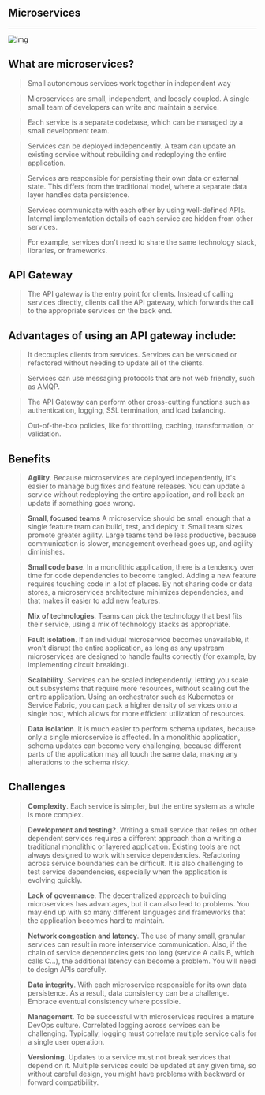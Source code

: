 ## Microservices
***
![img](https://docs.microsoft.com/en-us/azure/architecture/includes/images/microservices-logical.png)

## What are microservices?
>Small autonomous services work together in independent way

>Microservices are small, independent, and loosely coupled. A single small team of developers can write and maintain a service.

>Each service is a separate codebase, which can be managed by a small development team.

>Services can be deployed independently. A team can update an existing service without rebuilding and redeploying the entire application.

>Services are responsible for persisting their own data or external state. This differs from the traditional model, where a separate data layer handles data persistence.

>Services communicate with each other by using well-defined APIs. Internal implementation details of each service are hidden from other services.

> For example, services don't need to share the same technology stack, libraries, or frameworks.

## API Gateway
>The API gateway is the entry point for clients. Instead of calling services directly, clients call the API gateway, which forwards the call to the appropriate services on the back end.

## Advantages of using an API gateway include:

>It decouples clients from services. Services can be versioned or refactored without needing to update all of the clients.

>Services can use messaging protocols that are not web friendly, such as AMQP.

>The API Gateway can perform other cross-cutting functions such as authentication, logging, SSL termination, and load balancing.

>Out-of-the-box policies, like for throttling, caching, transformation, or validation.

## Benefits
> **Agility**. Because microservices are deployed independently, it's easier to manage bug fixes and feature releases. You can update a service without redeploying the entire application, and roll back an update if something goes wrong.

> **Small, focused teams** A microservice should be small enough that a single feature team can build, test, and deploy it. Small team sizes promote greater agility. Large teams tend be less productive, because communication is slower, management overhead goes up, and agility diminishes.

> **Small code base**. In a monolithic application, there is a tendency over time for code dependencies to become tangled. Adding a new feature requires touching code in a lot of places. By not sharing code or data stores, a microservices architecture minimizes dependencies, and that makes it easier to add new features.

>**Mix of technologies**. Teams can pick the technology that best fits their service, using a mix of technology stacks as appropriate.

>**Fault isolation**. If an individual microservice becomes unavailable, it won't disrupt the entire application, as long as any upstream microservices are designed to handle faults correctly (for example, by implementing circuit breaking).

>**Scalability**. Services can be scaled independently, letting you scale out subsystems that require more resources, without scaling out the entire application. Using an orchestrator such as Kubernetes or Service Fabric, you can pack a higher density of services onto a single host, which allows for more efficient utilization of resources.

>**Data isolation**. It is much easier to perform schema updates, because only a single microservice is affected. In a monolithic application, schema updates can become very challenging, because different parts of the application may all touch the same data, making any alterations to the schema risky.

## Challenges

>**Complexity**.  Each service is simpler, but the entire system as a whole is more complex.

>**Development and testing?**. Writing a small service that relies on other dependent services requires a different approach than a writing a traditional monolithic or layered application. Existing tools are not always designed to work with service dependencies. Refactoring across service boundaries can be difficult. It is also challenging to test service dependencies, especially when the application is evolving quickly.

>**Lack of governance**. The decentralized approach to building microservices has advantages, but it can also lead to problems. You may end up with so many different languages and frameworks that the application becomes hard to maintain. 

>**Network congestion and latency**. The use of many small, granular services can result in more interservice communication. Also, if the chain of service dependencies gets too long (service A calls B, which calls C...), the additional latency can become a problem. You will need to design APIs carefully. 

>**Data integrity**. With each microservice responsible for its own data persistence. As a result, data consistency can be a challenge. Embrace eventual consistency where possible.

>**Management**. To be successful with microservices requires a mature DevOps culture. Correlated logging across services can be challenging. Typically, logging must correlate multiple service calls for a single user operation.

>**Versioning.** Updates to a service must not break services that depend on it. Multiple services could be updated at any given time, so without careful design, you might have problems with backward or forward compatibility.


